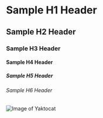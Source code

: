 # Sample H1 Header
## Sample H2 Header
### Sample H3 Header
#### Sample H4 Header
##### Sample H5 Header
###### Sample H6 Header

![Image of Yaktocat](https://octodex.github.com/images/yaktocat.png)
